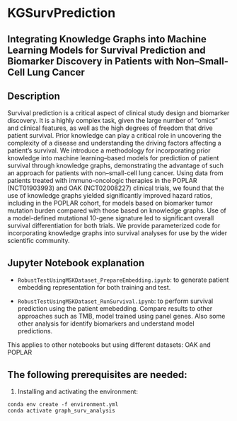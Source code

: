 # KGSurvPrediction

## Integrating Knowledge Graphs into Machine Learning Models for Survival Prediction and Biomarker Discovery in Patients with Non–Small-Cell Lung Cancer 

## Description

Survival prediction is a critical aspect of clinical study design and biomarker discovery. It is a
highly complex task, given the large number of “omics” and clinical features, as well as the high
degrees of freedom that drive patient survival. Prior knowledge can play a critical role in
uncovering the complexity of a disease and understanding the driving factors affecting a
patient’s survival. We introduce a methodology for incorporating prior knowledge into machine
learning–based models for prediction of patient survival through knowledge graphs,
demonstrating the advantage of such an approach for patients with non–small-cell lung cancer.
Using data from patients treated with immuno-oncologic therapies in the POPLAR
(NCT01903993) and OAK (NCT02008227) clinical trials, we found that the use of knowledge
graphs yielded significantly improved hazard ratios, including in the POPLAR cohort, for
models based on biomarker tumor mutation burden compared with those based on knowledge
graphs. Use of a model-defined mutational 10-gene signature led to significant overall survival
differentiation for both trials. We provide parameterized code for incorporating knowledge
graphs into survival analyses for use by the wider scientific community.


## Jupyter Notebook explanation

- `RobustTestUsingMSKDataset_PrepareEmbedding.ipynb`: to generate patient embedding representation for both training and test.

- `RobustTestUsingMSKDataset_RunSurvival.ipynb`: to perform survival prediction using the patient emebedding. Compare results to other approaches such as TMB, model trained using panel genes. Also some other analysis for identify biomarkers and understand model predictions.

This applies to other notebooks but using different datasets: OAK and POPLAR

## The following prerequisites are needed:

1. Installing and activating the environment:
```
conda env create -f environment.yml
conda activate graph_surv_analysis
```
